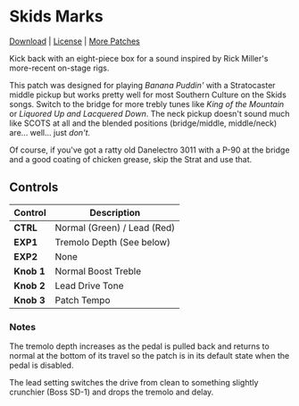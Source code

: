 # Skids Marks

[Download](https://github.com/markfeit/ampero/raw/master/patches/Skids-Marks.prst) | [License](README.md#License) | [More Patches](https://github.com/markfeit/ampero/tree/master/patches)

Kick back with an eight-piece box for a sound inspired by Rick
Miller's more-recent on-stage rigs.

This patch was designed for playing _Banana Puddin'_ with a
Stratocaster middle pickup but works pretty well for most Southern
Culture on the Skids songs.  Switch to the bridge for more trebly
tunes like _King of the Mountain_ or _Liquored Up and Lacquered Down_.
The neck pickup doesn't sound much like SCOTS at all and the blended
positions (bridge/middle, middle/neck) are... well... just _don't._

Of course, if you've got a ratty old Danelectro 3011 with a P-90 at
the bridge and a good coating of chicken grease, skip the Strat and
use that.


## Controls

| Control | Description |
| ------- | ----------- |
| **CTRL** | Normal (Green) / Lead (Red) |
| **EXP1** | Tremolo Depth (See below)|
| **EXP2** | None |
| **Knob 1** | Normal Boost Treble |
| **Knob 2** | Lead Drive Tone |
| **Knob 3** | Patch Tempo |

### Notes

The tremolo depth increases as the pedal is pulled back and returns to
normal at the bottom of its travel so the patch is in its default
state when the pedal is disabled.

The lead setting switches the drive from clean to something slightly
crunchier (Boss SD-1) and drops the tremolo and delay.
